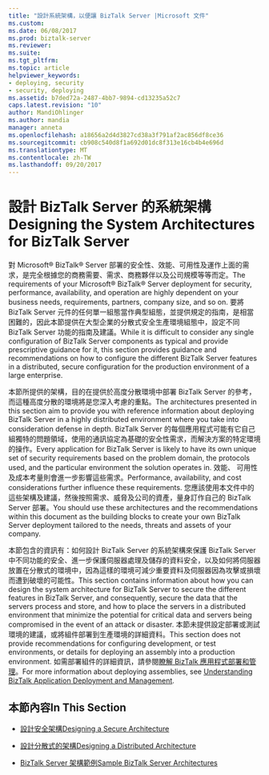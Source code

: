 ```yaml
---
title: "設計系統架構，以便讓 BizTalk Server |Microsoft 文件"
ms.custom: 
ms.date: 06/08/2017
ms.prod: biztalk-server
ms.reviewer: 
ms.suite: 
ms.tgt_pltfrm: 
ms.topic: article
helpviewer_keywords:
- deploying, security
- security, deploying
ms.assetid: b7ded72a-2487-4bb7-9894-cd13235a52c7
caps.latest.revision: "10"
author: MandiOhlinger
ms.author: mandia
manager: anneta
ms.openlocfilehash: a18656a2d4d3827cd38a3f791af2ac856df8ce36
ms.sourcegitcommit: cb908c540d8f1a692d01dc8f313e16cb4b4e696d
ms.translationtype: MT
ms.contentlocale: zh-TW
ms.lasthandoff: 09/20/2017
---
```

# <a name="designing-the-system-architectures-for-biztalk-server"></a><span data-ttu-id="6196f-102">設計 BizTalk Server 的系統架構</span><span class="sxs-lookup"><span data-stu-id="6196f-102">Designing the System Architectures for BizTalk Server</span></span>
<span data-ttu-id="6196f-103">對 Microsoft® BizTalk® Server 部署的安全性、效能、可用性及運作上面的需求，是完全根據您的商務需要、需求、商務夥伴以及公司規模等等而定。</span><span class="sxs-lookup"><span data-stu-id="6196f-103">The requirements of your Microsoft® BizTalk® Server deployment for security, performance, availability, and operation are highly dependent on your business needs, requirements, partners, company size, and so on.</span></span> <span data-ttu-id="6196f-104">要將 BizTalk Server 元件的任何單一組態當作典型組態，並提供規定的指南，是相當困難的，因此本節提供在大型企業的分散式安全生產環境組態中，設定不同 BizTalk Server 功能的指南及建議。</span><span class="sxs-lookup"><span data-stu-id="6196f-104">While it is difficult to consider any single configuration of BizTalk Server components as typical and provide prescriptive guidance for it, this section provides guidance and recommendations on how to configure the different BizTalk Server features in a distributed, secure configuration for the production environment of a large enterprise.</span></span>  
  
 <span data-ttu-id="6196f-105">本節所提供的架構，目的在提供於高度分散環境中部署 BizTalk Server 的參考，而這種高度分散的環境將是您深入考慮的重點。</span><span class="sxs-lookup"><span data-stu-id="6196f-105">The architectures presented in this section aim to provide you with reference information about deploying BizTalk Server in a highly distributed environment where you take into consideration defense in depth.</span></span> <span data-ttu-id="6196f-106">BizTalk Server 的每個應用程式可能有它自己組獨特的問題領域，使用的通訊協定為基礎的安全性需求，而解決方案的特定環境的操作。</span><span class="sxs-lookup"><span data-stu-id="6196f-106">Every application for BizTalk Server is likely to have its own unique set of security requirements based on the problem domain, the protocols used, and the particular environment the solution operates in.</span></span> <span data-ttu-id="6196f-107">效能、 可用性及成本考量則會進一步影響這些需求。</span><span class="sxs-lookup"><span data-stu-id="6196f-107">Performance, availability, and cost considerations further influence these requirements.</span></span> <span data-ttu-id="6196f-108">您應該使用本文件中的這些架構及建議，然後按照需求、威脅及公司的資產，量身訂作自己的 BizTalk Server 部署。</span><span class="sxs-lookup"><span data-stu-id="6196f-108">You should use these architectures and the recommendations within this document as the building blocks to create your own BizTalk Server deployment tailored to the needs, threats and assets of your company.</span></span>  
  
 <span data-ttu-id="6196f-109">本節包含的資訊有：如何設計 BizTalk Server 的系統架構來保護 BizTalk Server 中不同功能的安全、進一步保護伺服器處理及儲存的資料安全，以及如何將伺服器放置在分散式的環境中，因為這樣的環境可減少重要資料及伺服器因為攻擊或損壞而遭到破壞的可能性。</span><span class="sxs-lookup"><span data-stu-id="6196f-109">This section contains information about how you can design the system architecture for BizTalk Server to secure the different features in BizTalk Server, and consequently, secure the data that the servers process and store, and how to place the servers in a distributed environment that minimize the potential for critical data and servers being compromised in the event of an attack or disaster.</span></span> <span data-ttu-id="6196f-110">本節未提供設定部署或測試環境的建議，或將組件部署到生產環境的詳細資料。</span><span class="sxs-lookup"><span data-stu-id="6196f-110">This section does not provide recommendations for configuring development, or test environments, or details for deploying an assembly into a production environment.</span></span> <span data-ttu-id="6196f-111">如需部署組件的詳細資訊，請參閱[瞭解 BizTalk 應用程式部署和管理](../core/understanding-biztalk-application-deployment-and-management.md)。</span><span class="sxs-lookup"><span data-stu-id="6196f-111">For more information about deploying assemblies, see [Understanding BizTalk Application Deployment and Management](../core/understanding-biztalk-application-deployment-and-management.md).</span></span>  
  
## <a name="in-this-section"></a><span data-ttu-id="6196f-112">本節內容</span><span class="sxs-lookup"><span data-stu-id="6196f-112">In This Section</span></span>  
  
-   [<span data-ttu-id="6196f-113">設計安全架構</span><span class="sxs-lookup"><span data-stu-id="6196f-113">Designing a Secure Architecture</span></span>](../core/designing-a-secure-architecture.md)  
  
-   [<span data-ttu-id="6196f-114">設計分散式的架構</span><span class="sxs-lookup"><span data-stu-id="6196f-114">Designing a Distributed Architecture</span></span>](../core/designing-a-distributed-architecture.md)  
  
-   [<span data-ttu-id="6196f-115">BizTalk Server 架構範例</span><span class="sxs-lookup"><span data-stu-id="6196f-115">Sample BizTalk Server Architectures</span></span>](../core/sample-biztalk-server-architectures.md)